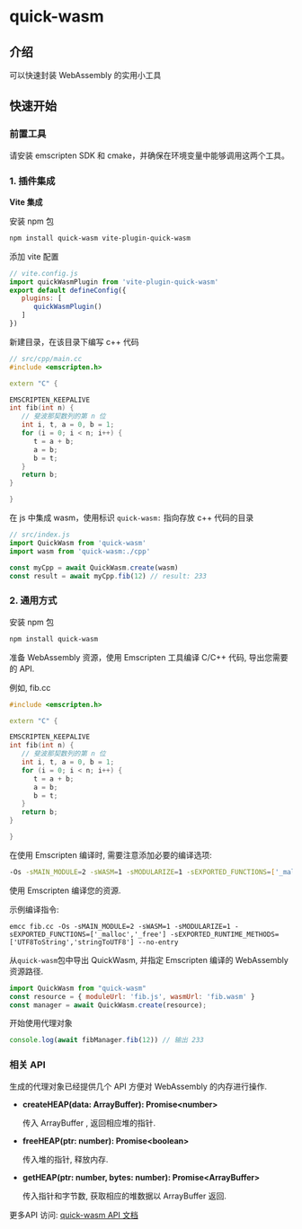 # quick-wasm

## 介绍

可以快速封装 WebAssembly 的实用小工具

## 快速开始

### 前置工具
请安装 emscripten SDK 和 cmake，并确保在环境变量中能够调用这两个工具。

### 1. 插件集成

**Vite 集成**

安装 npm 包
```bash
npm install quick-wasm vite-plugin-quick-wasm
```

添加 vite 配置
```js
// vite.config.js
import quickWasmPlugin from 'vite-plugin-quick-wasm'
export default defineConfig({
   plugins: [
      quickWasmPlugin()
   ]
})
```

新建目录，在该目录下编写 c++ 代码
```cpp
// src/cpp/main.cc
#include <emscripten.h>

extern "C" {

EMSCRIPTEN_KEEPALIVE
int fib(int n) {
   // 斐波那契数列的第 n 位
   int i, t, a = 0, b = 1;
   for (i = 0; i < n; i++) {
      t = a + b;
      a = b;
      b = t;
   }
   return b;
}

}
```

在 js 中集成 wasm，使用标识 `quick-wasm:` 指向存放 c++ 代码的目录
```js
// src/index.js
import QuickWasm from 'quick-wasm'
import wasm from 'quick-wasm:./cpp'

const myCpp = await QuickWasm.create(wasm)
const result = await myCpp.fib(12) // result: 233
```

### 2. 通用方式

安装 npm 包

```bash
npm install quick-wasm
```

准备 WebAssembly 资源，使用 Emscripten 工具编译 C/C++ 代码, 导出您需要的 API. 

例如, fib.cc
```Cpp
#include <emscripten.h>

extern "C" {

EMSCRIPTEN_KEEPALIVE
int fib(int n) {
   // 斐波那契数列的第 n 位
   int i, t, a = 0, b = 1;
   for (i = 0; i < n; i++) {
      t = a + b;
      a = b;
      b = t;
   }
   return b;
}

}
```

在使用 Emscripten 编译时, 需要注意添加必要的编译选项:

```bash
-Os -sMAIN_MODULE=2 -sWASM=1 -sMODULARIZE=1 -sEXPORTED_FUNCTIONS=['_malloc','_free'] -sEXPORTED_RUNTIME_METHODS=['UTF8ToString','stringToUTF8'] --no-entry
```

使用 Emscripten 编译您的资源. 

示例编译指令:
```
emcc fib.cc -Os -sMAIN_MODULE=2 -sWASM=1 -sMODULARIZE=1 -sEXPORTED_FUNCTIONS=['_malloc','_free'] -sEXPORTED_RUNTIME_METHODS=['UTF8ToString','stringToUTF8'] --no-entry
```


从`quick-wasm`包中导出 QuickWasm, 并指定 Emscripten 编译的 WebAssembly 资源路径.
```js
import QuickWasm from "quick-wasm"
const resource = { moduleUrl: 'fib.js', wasmUrl: 'fib.wasm' }
const manager = await QuickWasm.create(resource);
```

开始使用代理对象
```js
console.log(await fibManager.fib(12)) // 输出 233
```

### 相关 API

生成的代理对象已经提供几个 API 方便对 WebAssembly 的内存进行操作.

- **createHEAP(data: ArrayBuffer): Promise\<number\>**

   传入 ArrayBuffer , 返回相应堆的指针.


- **freeHEAP(ptr: number): Promise\<boolean\>**

   传入堆的指针, 释放内存.

- **getHEAP(ptr: number, bytes: number): Promise\<ArrayBuffer>**
   
   传入指针和字节数, 获取相应的堆数据以 ArrayBuffer 返回.

更多API 访问: [quick-wasm API 文档](https://krstar233.github.io/quick-wasm-js/)